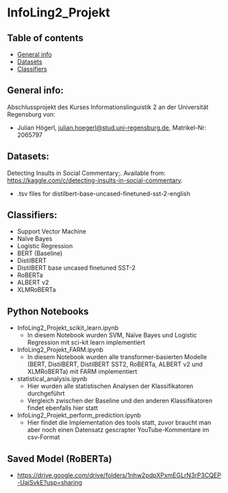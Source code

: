 # InfoLing2_Projekt

## Table of contents
* [General info](#general-info)
* [Datasets](#datasets)
* [Classifiers](#classifiers)

## General info:
Abschlussprojekt des Kurses Informationslinguistik 2 an der Universität Regensburg von:
- Julian Högerl, julian.hoegerl@stud.uni-regensburg.de, Matrikel-Nr: 2065797

## Datasets:
Detecting Insults in Social Commentary;. Available from: https://kaggle.com/c/detecting-insults-in-social-commentary.
- .tsv files for distilbert-base-uncased-finetuned-sst-2-english

## Classifiers:
- Support Vector Machine
- Naïve Bayes
- Logistic Regression
- BERT (Baseline)
- DistilBERT
- DistilBERT base uncased finetuned SST-2
- RoBERTa
- ALBERT v2
- XLMRoBERTa

## Python Notebooks
- InfoLing2_Projekt_scikit_learn.ipynb
  - In diesem Notebook wurden SVM, Naïve Bayes und Logistic Regression mit sci-kit learn implementiert
- InfoLing2_Projekt_FARM.ipynb
  - In diesem Notebook wurden alle transformer-basierten Modelle (BERT, DistilBERT, DistilBERT SST2, RoBERTa, ALBERT v2 und XLMRoBERTa) mit FARM implementiert
- statistical_analysis.ipynb
  - Hier wurden alle statistischen Analysen der Klassifikatoren durchgeführt
  - Vergleich zwischen der Baseline und den anderen Klassifikatoren findet ebenfalls hier statt
- InfoLing2_Projekt_perform_prediction.ipynb
  - Hier findet die Implementation des tools statt, zuvor braucht man aber noch einen Datensatz gescrapter YouTube-Kommentare im csv-Format 

## Saved Model (RoBERTa)
- https://drive.google.com/drive/folders/1nhw2pdpXPxmEGLrN3rP3CQEP-UajSvkE?usp=sharing
